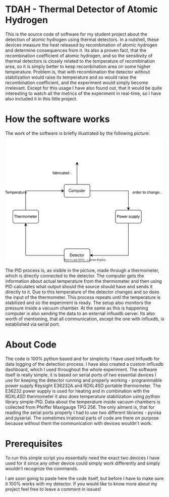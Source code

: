 # TDAH - Thermal Detector of Atomic Hydrogen
This is the source code of software for my student project about the detection of atomic hydrogen using thermal detectors. In a nutshell, these devices measure the heat released by recombination of atomic hydrogen and determine consequences from it. Its also a proven fact, that the recombination coefficient of atomic hydrogen, and so the sensitivity of thermal detectors is closely related to the temperature of recombination area, so it is simply better to keep recombination area on some higher temperature. Problem is, that with recombination the detector without stabilization would raise its temperature and so would raise the recombination coefficient, and the experiment would simply become irrelevant. Except for this usage I have also found out, that it would be quite interesting to watch all the metrics of the experiment in real-time, so I have also included it in this little project. 
# How the software works
The work of the software is briefly illustrated by the following picture:
![Simple scheme](https://github.com/LLetal/DAH/blob/main/detector-scheme.svg)

The PID process is, as visible in the picture, made through a thermometer, which is directly connected to the detector. The computer gets the information about actual temperature from the thermometer and then using PID calculates what output should the source should have and sends it directly to it. Due to this temperature of the detector changes and so does the input of the thermometer. This process repeats until the temperature is stabilized and so the experiment is ready. The setup also monitors the pressure inside a vacuum chamber. At the same as this is happening computer is also sending the data to an external influxdb server. Its also worth of mentioning, that all communication, except the one with influxdb, is established via serial port.
# About Code 
The code is 100% python based and for simplicity I have used Inlfuxdb for data logging of the detection process. I have also created a custom influxdb dashboard, which I used throughout the whole experiment. The software itself is really simple, it is based on serial ports of two essential devices I use for keeping the detector running and properly working - programmable power supply Keysight E36232A and RDXL4SD portable thermometer. The E36232 power supply is used for heating and in combination with the RDXL4SD thermometer it also does temperature stabilization using python library simple-PID. Data about the temperature inside vacuum chambers is collected from Pfeiffer Maxigauge TPG 256. The only ailment is, that for reading the serial ports properly I had to use two different libraries - pyvisa and pyserial. The sometimes irrational parts of code are there on purpose because without them the communication with devices wouldn't work.

# Prerequisites
To run this simple script you essentially need the exact two devices I have used for it since any other device could simply work differently and simply wouldn‘t recognize the commands.

I am soon going to paste here the code itself, but before I have to make sure it 100% works with my detector. If you would like to know more about my project feel free to leave a comment in issues!

